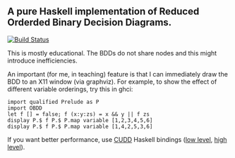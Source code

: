 A pure Haskell implementation of Reduced Orderded Binary Decision Diagrams.
---------------------

[![Build Status](https://travis-ci.org/jwaldmann/haskell-obdd.svg)](http://travis-ci.org/jwaldmann/haskell-obdd)

This is mostly educational. The BDDs do not share nodes and this might introduce inefficiencies.

An important (for me, in teaching) feature is
that I can immediately draw the BDD to an X11 window (via graphviz).
For example, to show the effect of different variable orderings,
try this in ghci:
```
import qualified Prelude as P
import OBDD
let f [] = false; f (x:y:zs) = x && y || f zs
display P.$ f P.$ P.map variable [1,2,3,4,5,6]
display P.$ f P.$ P.map variable [1,4,2,5,3,6]
```

If you want better performance,
use [CUDD](http://vlsi.colorado.edu/%7Efabio/CUDD/)
Haskell bindings ([low level](https://hackage.haskell.org/package/cudd),
[high level](https://github.com/jwaldmann/cudd-ersatz)).
